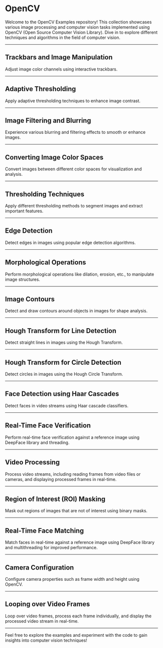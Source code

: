 # OpenCV 

Welcome to the OpenCV Examples repository! This collection showcases various image processing and computer vision tasks implemented using OpenCV (Open Source Computer Vision Library). Dive in to explore different techniques and algorithms in the field of computer vision.

---

## Trackbars and Image Manipulation

Adjust image color channels using interactive trackbars.

---

## Adaptive Thresholding

Apply adaptive thresholding techniques to enhance image contrast.

---

## Image Filtering and Blurring

Experience various blurring and filtering effects to smooth or enhance images.

---

## Converting Image Color Spaces

Convert images between different color spaces for visualization and analysis.

---

## Thresholding Techniques

Apply different thresholding methods to segment images and extract important features.

---

## Edge Detection

Detect edges in images using popular edge detection algorithms.

---

## Morphological Operations

Perform morphological operations like dilation, erosion, etc., to manipulate image structures.

---

## Image Contours

Detect and draw contours around objects in images for shape analysis.

---

## Hough Transform for Line Detection

Detect straight lines in images using the Hough Transform.

---

## Hough Transform for Circle Detection

Detect circles in images using the Hough Circle Transform.

---

## Face Detection using Haar Cascades

Detect faces in video streams using Haar cascade classifiers.

---

## Real-Time Face Verification

Perform real-time face verification against a reference image using DeepFace library and threading.

---

## Video Processing

Process video streams, including reading frames from video files or cameras, and displaying processed frames in real-time.

---

## Region of Interest (ROI) Masking

Mask out regions of images that are not of interest using binary masks.

---

## Real-Time Face Matching

Match faces in real-time against a reference image using DeepFace library and multithreading for improved performance.

---

## Camera Configuration

Configure camera properties such as frame width and height using OpenCV.

---

## Looping over Video Frames

Loop over video frames, process each frame individually, and display the processed video stream in real-time.

---

Feel free to explore the examples and experiment with the code to gain insights into computer vision techniques!

